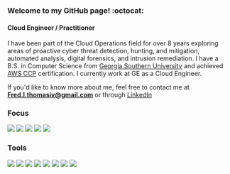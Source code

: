 ### Welcome to my GitHub page! :octocat:
#### Cloud Engineer / Practitioner

I have been part of the Cloud Operations field for over 8 years exploring areas of proactive cyber threat detection, hunting, and mitigation, automated analysis, digital forensics, and intrusion remediation. I have a B.S. in Computer Science from [Georgia Southern University](https://www.georgiasouthern.edu/) and achieved [AWS CCP](https://www.credly.com/badges/ce11d7df-ef48-4608-bbd6-b732a65e3f7d) certification. I currently work  at GE as a Cloud Engineer.

If you'd like to know more about me, feel free to contact me at **Fred.l.thomasiv@gmail.com** or through [LinkedIn](https://www.linkedin.com/in/fredlthomasiv/)

### Focus
![](https://img.shields.io/badge/Cyber%20Security-informational?style=for-the-badge&color=62757f)
![](https://img.shields.io/badge/Incident%20Response-informational?style=for-the-badge&color=62757f)
![](https://img.shields.io/badge/File%20Analysis-informational?style=for-the-badge&color=62757f)
![](https://img.shields.io/badge/Scripting-informational?style=for-the-badge&color=62757f)
![](https://img.shields.io/badge/Automation-informational?style=for-the-badge&color=62757f)

### Tools
![](https://img.shields.io/badge/Python-informational?style=for-the-badge&logo=Python&logoColor=white&color=blue)
![](https://img.shields.io/badge/PyCharm-informational?style=for-the-badge&logo=PyCharm&logoColor=white&color=red)
![](https://img.shields.io/badge/Jupyter-informational?style=for-the-badge&logo=Jupyter&logoColor=white&color=red)
![](https://img.shields.io/badge/VSCode-informational?style=for-the-badge&logo=visual-studio-code&logoColor=white&color=red)
![](https://img.shields.io/badge/Docker-informational?style=for-the-badge&logo=Docker&logoColor=white&color=purple)
![](https://img.shields.io/badge/Ubuntu-informational?style=for-the-badge&logo=Linux&logoColor=white&color=black)
![](https://img.shields.io/badge/macOS-informational?style=for-the-badge&logo=Apple&logoColor=white&color=black)
![](https://img.shields.io/badge/Windows-informational?style=for-the-badge&logo=Windows&logoColor=white&color=black)
